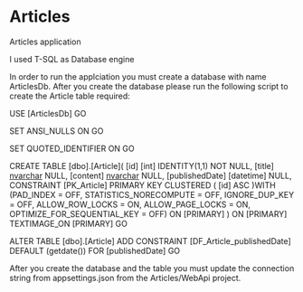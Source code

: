 # Articles
Articles application

I used T-SQL as Database engine

In order to run the applciation you must create a database with name ArticlesDb.
After you create the database please run the following script to create the Article table required:

USE [ArticlesDb]
GO

SET ANSI_NULLS ON
GO

SET QUOTED_IDENTIFIER ON
GO

CREATE TABLE [dbo].[Article](
	[id] [int] IDENTITY(1,1) NOT NULL,
	[title] [nvarchar](max) NULL,
	[content] [nvarchar](max) NULL,
	[publishedDate] [datetime] NULL,
 CONSTRAINT [PK_Article] PRIMARY KEY CLUSTERED 
(
	[id] ASC
)WITH (PAD_INDEX = OFF, STATISTICS_NORECOMPUTE = OFF, IGNORE_DUP_KEY = OFF, ALLOW_ROW_LOCKS = ON, ALLOW_PAGE_LOCKS = ON, OPTIMIZE_FOR_SEQUENTIAL_KEY = OFF) ON [PRIMARY]
) ON [PRIMARY] TEXTIMAGE_ON [PRIMARY]
GO

ALTER TABLE [dbo].[Article] ADD  CONSTRAINT [DF_Article_publishedDate]  DEFAULT (getdate()) FOR [publishedDate]
GO


After you create the database and the table you must update the connection string from appsettings.json from the Articles/WebApi project.


